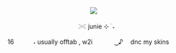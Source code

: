 <p align="center">
  <img src="https://github.com/giannahundy-crypto/giannahundy-crypto/blob/c7fffea34023739b25428a0c3a6cc9e833f9768a/coloredtexture.png">
 <p align="center">ㅤ𓏵       junie ⊹ ࣪ ˖
<p align="center">ㅤㅤㅤㅤ16　ㅤㅤ ˖ usually offtab , w2iㅤㅤ　⠀ ͜͜ ♪ ㅤdnc my skinsㅤㅤㅤㅤ　⠀ㅤㅤ

　⠀ㅤㅤ
